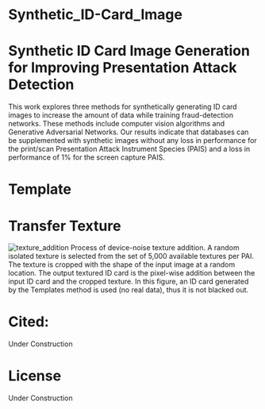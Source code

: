 # Synthetic_ID-Card_Image

# Synthetic ID Card Image Generation for Improving Presentation Attack Detection

This work explores three methods for synthetically generating ID card images to increase the amount of data while training fraud-detection networks. These methods include computer vision algorithms and Generative Adversarial Networks. Our results indicate that databases can be supplemented with synthetic images without any loss in performance for the print/scan Presentation Attack Instrument Species (PAIS) and a loss in
performance of 1% for the screen capture PAIS.

# Template



# Transfer Texture

![texture_addition](https://user-images.githubusercontent.com/45126159/216760716-72550814-75d5-4982-be6d-79f336bb8099.png)
Process of device-noise texture addition. A random isolated texture is selected from the set of 5,000 available textures per PAI. The texture is cropped
with the shape of the input image at a random location. The output textured ID card is the pixel-wise addition between the input ID card and the cropped
texture. In this figure, an ID card generated by the Templates method is used (no real data), thus it is not blacked out.

# Cited:
Under Construction

# License
Under Construction
